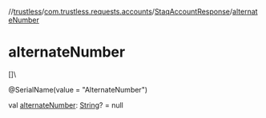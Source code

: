 //[trustless](../../../index.md)/[com.trustless.requests.accounts](../index.md)/[StaqAccountResponse](index.md)/[alternateNumber](alternate-number.md)

# alternateNumber

[]\

@SerialName(value = &quot;AlternateNumber&quot;)

val [alternateNumber](alternate-number.md): [String](https://kotlinlang.org/api/latest/jvm/stdlib/kotlin/-string/index.html)? = null
